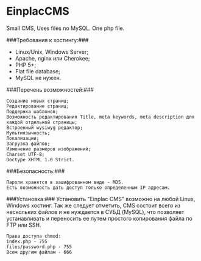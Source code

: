 EinplacCMS
==========

Small CMS, Uses files no MySQL. One php file.


###Требования к хостингу:###

* Linux/Unix, Windows Server;
* Apache, nginx или Cherokee;
* PHP 5+;
* Flat file database;
* MySQL не нужен.

###Перечень возможностей:###

    Создание новых страниц;
    Редактирование страниц;
    Поддержка шаблонов;
    Возможность редактирования Title, meta keywords, meta description для каждой отдельной страницы;
    Встроенный wysiwyg редактор;
    Мультиязычность;
    Локализации;
    Загрузка файлов;
    Изменение размеров изображений;
    Charset UTF-8;
    Doctype XHTML 1.0 Strict.

###Безопасность:###

    Пароли хранятся в зашифрованном виде - MD5.
    Есть возможность дать доступ только определенным IP адресам.

###Установка:###
Установить "Einplac CMS" возможно на любой Linux, Windows хостинг. Так же следует отметить, CMS состоит всего из нескольких файлов и не нуждается в СУБД (MySQL), что позволяет устанавливать и переносить ее путем простого копирования файла по FTP или SSH.

	Права доступа chmod:
	index.php - 755
	files/password.php - 755
	Всем другим файлам - 666
    
